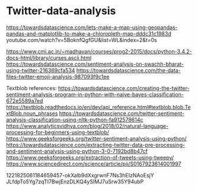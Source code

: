 # Twitter-data-analysis

https://towardsdatascience.com/lets-make-a-map-using-geopandas-pandas-and-matplotlib-to-make-a-chloropleth-map-dddc31c1983d
youtube.com/watch?v=5BoknfQgfGU&list=WL&index=2&t=0s

https://www.cmi.ac.in/~madhavan/courses/prog2-2015/docs/python-3.4.2-docs-html/library/curses.ascii.html
https://towardsdatascience.com/sentiment-analysis-on-swachh-bharat-using-twitter-216369cfa534
https://towardsdatascience.com/the-data-files-twitter-emoji-analysis-987093f9c1ee

Textblob references:
https://towardsdatascience.com/creating-the-twitter-sentiment-analysis-program-in-python-with-naive-bayes-classification-672e5589a7ed
https://textblob.readthedocs.io/en/dev/api_reference.html#textblob.blob.TextBlob.noun_phrases
https://towardsdatascience.com/twitter-sentiment-analysis-classification-using-nltk-python-fa912578614c
https://www.analyticsvidhya.com/blog/2018/02/natural-language-processing-for-beginners-using-textblob/
https://www.geeksforgeeks.org/twitter-sentiment-analysis-using-python/
https://towardsdatascience.com/extracting-twitter-data-pre-processing-and-sentiment-analysis-using-python-3-0-7192bd8b47cf
https://www.geeksforgeeks.org/extraction-of-tweets-using-tweepy/
https://www.sciencedirect.com/science/article/pii/S0167923614001997


1221825061184659457-okXalb9dXxgrwnF7Ns3hEIzNAoEsjY
JLfdpTo5Yg7zqTI7BwjEnzDLKQ4ySIMJ7uSrw35Y94ubP

